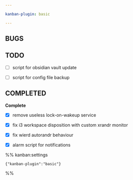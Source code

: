```yaml
---

kanban-plugin: basic

---
```


## BUGS



## TODO

- [ ] script for obsidian vault update
- [ ] script for config file backup


## COMPLETED

**Complete**
- [x] remove useless lock-on-wakeup service
- [x] fix i3 workspace disposition with custom xrandr monitor
- [x] fix wierd autorandr behaviour
- [x] alarm script for notifications




%% kanban:settings
```
{"kanban-plugin":"basic"}
```
%%